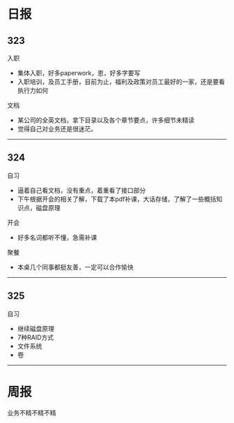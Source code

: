 # 日报
## 323
入职  
* 集体入职，好多paperwork，恩，好多字要写
* 入职培训，及员工手册，目前为止，福利及政策对员工最好的一家，还是要看执行力如何

文档
* 某公司的全英文档，拿下目录以及各个章节要点，许多细节未精读
* 觉得自己对业务还是很迷茫。
---
## 324
自习
* 逼着自己看文档，没有重点，着重看了接口部分
* 下午根据开会的相关了解，下载了本pdf补课，大话存储，了解了一些概括知识点，磁盘原理

开会
* 好多名词都听不懂，急需补课

聚餐
* 本桌几个同事都挺友善，一定可以合作愉快

---
## 325
自习
* 继续磁盘原理
* 7种RAID方式
* 文件系统
* 卷

---
# 周报
业务不精不精不精
